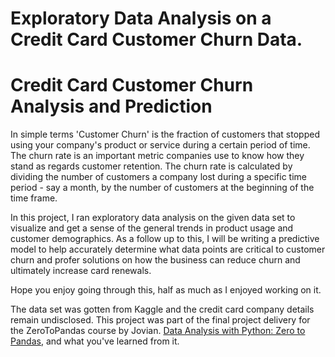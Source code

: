 # Exploratory Data Analysis on a Credit Card Customer Churn Data.


# Credit Card Customer Churn Analysis and Prediction

In simple terms 'Customer Churn' is the fraction of customers that stopped using your company's product or service during a certain period of time. The churn rate is an important metric companies use to know how they stand as regards customer retention. The churn rate is calculated by dividing the number of customers a company lost during a specific time period - say a month, by the number of customers at the beginning of the time frame. 

In this project, I ran exploratory data analysis on the given data set to visualize and get a sense of the general trends in product usage and customer demographics. As a follow up to this, I will be writing a predictive model to help accurately determine what data points are critical to customer churn and profer solutions on how the business can reduce churn and ultimately increase card renewals.

Hope you enjoy going through this, half as much as I enjoyed working on it.

The data set was gotten from Kaggle and the credit card company details remain undisclosed. This project was part of the final project delivery for the ZeroToPandas course by Jovian. [Data Analysis with Python: Zero to Pandas](zerotopandas.com), and what you've learned from it.
